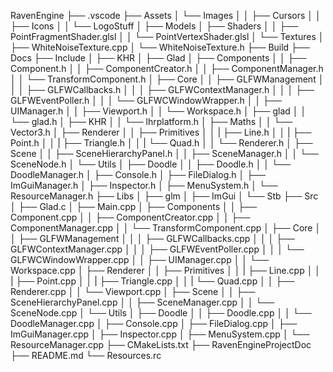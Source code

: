 RavenEngine
├── .vscode
├── Assets
│   └── Images
│   │   ├── Cursors
│   │   ├── Icons
│   │   └── LogoStuff
│   ├── Models
│   ├── Shaders
│   │   ├── PointFragmentShader.glsl
│   │   └── PointVertexShader.glsl
│   └── Textures
│       ├── WhiteNoiseTexture.cpp
│       └── WhiteNoiseTexture.h
├── Build
├── Docs
├── Include
│   ├── KHR
│   ├── Glad
│   ├── Components
│   │   ├── Component.h
│   │   ├── ComponentCreator.h
│   │   ├── ComponentManager.h
│   │   └── TransformComponent.h
│   ├── Core
│   │   ├── GLFWManagement
│   │   │   ├── GLFWCallbacks.h
│   │   │   ├── GLFWContextManager.h
│   │   │   ├── GLFWEventPoller.h
│   │   │   └── GLFWCWindowWrapper.h
│   │   ├── UIManager.h
│   │   ├── Viewport.h
│   │   └── Workspace.h
│   ├── glad
│   │   └── glad.h
│   ├── KHR
│   │   └── lhrplatform.h
│   ├── Maths
│   │   └── Vector3.h
│   ├── Renderer
│   │   ├── Primitives
│   │   |   ├── Line.h
│   │   |   ├── Point.h
│   │   |   ├── Triangle.h
│   │   |   └── Quad.h
│   │   └──  Renderer.h
│   ├── Scene
│   │   ├── SceneHierarchyPanel.h
│   │   ├── SceneManager.h
│   │   └── SceneNode.h
│   └── Utils
│       ├── Doodle
│       │   ├── Doodle.h
│       │   └── DoodleManager.h
│       ├── Console.h
│       ├── FileDialog.h
│       ├── ImGuiManager.h
│       ├── Inspector.h
│       ├── MenuSystem.h
│       └── ResourceManager.h
├── Libs
│   ├── glm
│   ├── ImGui
│   └── Stb
├── Src
│   ├── Glad.c
│   ├── Main.cpp
│   ├── Components
│   │   ├── Component.cpp
│   │   ├── ComponentCreator.cpp
│   │   ├── ComponentManager.cpp
│   │   └── TransformComponent.cpp
│   ├── Core
│   │   ├── GLFWManagement
│   │   │   ├── GLFWCallbacks.cpp
│   │   │   ├── GLFWContextManager.cpp
│   │   │   ├── GLFWEventPoller.cpp
│   │   │   └── GLFWCWindowWrapper.cpp
│   │   ├── UIManager.cpp
│   │   └── Workspace.cpp
│   ├── Renderer
│   │   ├── Primitives
│   │   |   ├── Line.cpp
│   │   |   ├── Point.cpp
│   │   |   ├── Triangle.cpp
│   │   |   └── Quad.cpp
│   │   ├── Renderer.cpp
│   │   └── Viewport.cpp
│   ├── Scene
│   │   ├── SceneHierarchyPanel.cpp
│   │   ├── SceneManager.cpp
│   │   └── SceneNode.cpp
│   └── Utils
│       ├── Doodle
│       │   ├── Doodle.cpp
│       │   └── DoodleManager.cpp
│       ├── Console.cpp
│       ├── FileDialog.cpp
│       ├── ImGuiManager.cpp
│       ├── Inspector.cpp
│       ├── MenuSystem.cpp
│       └── ResourceManager.cpp
├── CMakeLists.txt
├── RavenEngineProjectDoc
├── README.md
└── Resources.rc